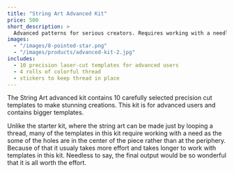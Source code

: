```yaml
---
title: "String Art Advanced Kit"
price: 500
short_description: >
  Advanced patterns for serious creators. Requires working with a needle.
images:
  - "/images/8-pointed-star.png"
  - "/images/products/advanced-kit-2.jpg"
includes:
  - 10 precision laser-cut templates for advanced users
  - 4 rolls of colorful thread
  - stickers to keep thread in place
---
```


The String Art advanced kit contains 10 carefully selected precision cut templates to make stunning creations. This kit is for advanced users and contains bigger templates.

Unlike the starter kit, where the string art can be made just by looping a thread, many of the templates in this kit require working with a need as the some of the holes are in the center of the piece rather than at the periphery. Because of that it usualy takes more effort and takes longer to work with templates in this kit. Needless to say, the final output would be so wonderful that it is all worth the effort.

